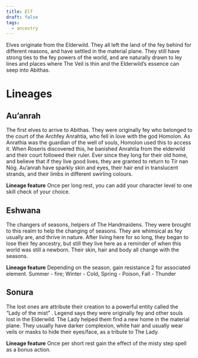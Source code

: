```yaml
---
title: Elf
draft: false
tags:
  - ancestry
---
```

Elves originate from the Elderwild. They all left the land of the fey behind for different reasons, and have settled in the material plane. They still have strong ties to the fey powers of the world, and are naturally drawn to ley lines and places where The Veil is thin and the Elderwild’s essence can seep into Abithas.

# Lineages

## Au’anrah

The first elves to arrive to Abithas. They were originally fey who belonged to the court of the Archfey Anrahtia, who fell in love with the god Homolon. As Anrathia was the guardian of the well of souls, Homolon used this to access it. When Roseris discovered this, he banished Anrahtia from the elderwild and their court followed their ruler. Ever since they long for their old home, and believe that if they live good lives, they are granted to return to Tír nan Nóg. Au’anrah have sparkly skin and eyes, their hair end in translucent strands, and their limbs in different swirling colours.

**Lineage feature**
Once per long rest, you can add your character level to one skill check of your choice.

## Eshwana

The changers of seasons, helpers of The Handmaidens. They were brought to this realm to help the changing of seasons. They are whimsical as fey usually are, and thrive in nature. After living here for so long, they began to lose their fey ancestry, but still they live here as a reminder of when this world was still a newborn. Their skin, hair and body all change with the seasons.

**Lineage feature**
Depending on the season, gain resistance 2 for associated element. Summer - fire; Winter - Cold, Spring - Poison, Fall - Thunder

## Sonura

The lost ones are attribute their creation to a powerful entity called the “Lady of the mist” . Legend says they were originally fey and other souls lost in the Elderwild. The Lady helped them find a new home in the material plane. They usually have darker complexion, white hair and usually wear veils or masks to hide their eyes/face, as a tribute to The Lady.

**Lineage feature**
Once per short rest gain the effect of the misty step spell as a bonus action.
